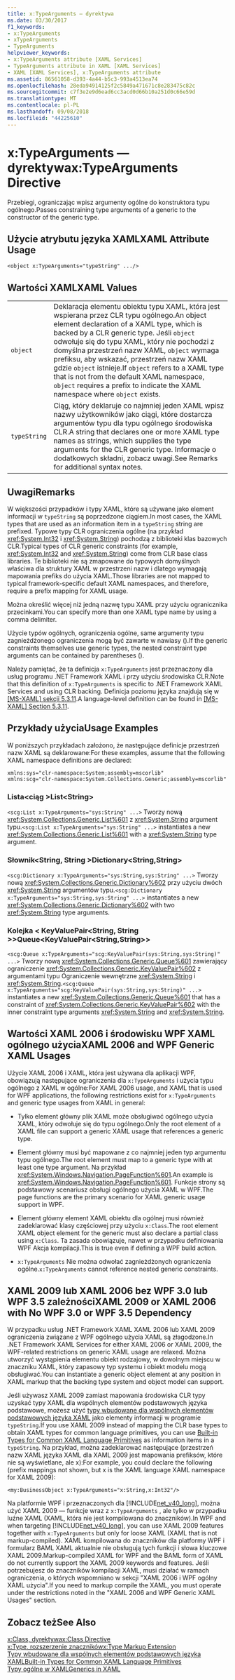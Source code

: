 ```yaml
---
title: x:TypeArguments — dyrektywa
ms.date: 03/30/2017
f1_keywords:
- x:TypeArguments
- xTypeArguments
- TypeArguments
helpviewer_keywords:
- x:TypeArguments attribute [XAML Services]
- TypeArguments attribute in XAML [XAML Services]
- XAML [XAML Services], x:TypeArguments attribute
ms.assetid: 86561058-d393-4a44-b5c3-993a4513ea74
ms.openlocfilehash: 28eda94914125f2c5849a471671c8e283475c82c
ms.sourcegitcommit: c7f3e2e9d6ead6cc3acd0d66b10a251d0c66e59d
ms.translationtype: MT
ms.contentlocale: pl-PL
ms.lasthandoff: 09/08/2018
ms.locfileid: "44225610"
---
```

# <a name="xtypearguments-directive"></a><span data-ttu-id="69e49-102">x:TypeArguments — dyrektywa</span><span class="sxs-lookup"><span data-stu-id="69e49-102">x:TypeArguments Directive</span></span>
<span data-ttu-id="69e49-103">Przebiegi, ograniczając wpisz argumenty ogólne do konstruktora typu ogólnego.</span><span class="sxs-lookup"><span data-stu-id="69e49-103">Passes constraining type arguments of a generic to the constructor of the generic type.</span></span>  
  
## <a name="xaml-attribute-usage"></a><span data-ttu-id="69e49-104">Użycie atrybutu języka XAML</span><span class="sxs-lookup"><span data-stu-id="69e49-104">XAML Attribute Usage</span></span>  
  
```xaml  
<object x:TypeArguments="typeString" .../>  
```  
  
## <a name="xaml-values"></a><span data-ttu-id="69e49-105">Wartości XAML</span><span class="sxs-lookup"><span data-stu-id="69e49-105">XAML Values</span></span>  
  
|||  
|-|-|  
|`object`|<span data-ttu-id="69e49-106">Deklaracja elementu obiektu typu XAML, która jest wspierana przez CLR typu ogólnego.</span><span class="sxs-lookup"><span data-stu-id="69e49-106">An object element declaration of a XAML type, which is backed by a CLR generic type.</span></span> <span data-ttu-id="69e49-107">Jeśli `object` odwołuje się do typu XAML, który nie pochodzi z domyślna przestrzeń nazw XAML, `object` wymaga prefiksu, aby wskazać, przestrzeń nazw XAML gdzie `object` istnieje.</span><span class="sxs-lookup"><span data-stu-id="69e49-107">If `object` refers to a XAML type that is not from the default XAML namespace, `object` requires a prefix to indicate the XAML namespace where `object` exists.</span></span>|  
|`typeString`|<span data-ttu-id="69e49-108">Ciąg, który deklaruje co najmniej jeden XAML wpisz nazwy użytkowników jako ciągi, które dostarcza argumentów typu dla typu ogólnego środowiska CLR.</span><span class="sxs-lookup"><span data-stu-id="69e49-108">A string that declares one or more XAML type names as strings, which supplies the type arguments for the CLR generic type.</span></span> <span data-ttu-id="69e49-109">Informacje o dodatkowych składni, zobacz uwagi.</span><span class="sxs-lookup"><span data-stu-id="69e49-109">See Remarks for additional syntax notes.</span></span>|  
  
## <a name="remarks"></a><span data-ttu-id="69e49-110">Uwagi</span><span class="sxs-lookup"><span data-stu-id="69e49-110">Remarks</span></span>  
 <span data-ttu-id="69e49-111">W większości przypadków i typy XAML, które są używane jako element informacji w `typeString` są poprzedzone ciągiem.</span><span class="sxs-lookup"><span data-stu-id="69e49-111">In most cases, the XAML types that are used as an information item in a `typeString` string are prefixed.</span></span> <span data-ttu-id="69e49-112">Typowe typy CLR ograniczenia ogólne (na przykład <xref:System.Int32> i <xref:System.String>) pochodzą z biblioteki klas bazowych CLR.</span><span class="sxs-lookup"><span data-stu-id="69e49-112">Typical types of CLR generic constraints (for example, <xref:System.Int32> and <xref:System.String>) come from CLR base class libraries.</span></span> <span data-ttu-id="69e49-113">Te biblioteki nie są zmapowane do typowych domyślnych właściwa dla struktury XAML w przestrzeni nazw i dlatego wymagają mapowania prefiks do użycia XAML.</span><span class="sxs-lookup"><span data-stu-id="69e49-113">Those libraries are not mapped to typical framework-specific default XAML namespaces, and therefore, require a prefix mapping for XAML usage.</span></span>  
  
 <span data-ttu-id="69e49-114">Można określić więcej niż jedną nazwę typu XAML przy użyciu ogranicznika przecinkami.</span><span class="sxs-lookup"><span data-stu-id="69e49-114">You can specify more than one XAML type name by using a comma delimiter.</span></span>  
  
 <span data-ttu-id="69e49-115">Użycie typów ogólnych, ograniczenia ogólne, same argumenty typu zagnieżdżonego ograniczenia mogą być zawarte w nawiasy ().</span><span class="sxs-lookup"><span data-stu-id="69e49-115">If the generic constraints themselves use generic types, the nested constraint type arguments can be contained by parentheses ().</span></span>  
  
 <span data-ttu-id="69e49-116">Należy pamiętać, że ta definicja `x:TypeArguments` jest przeznaczony dla usług programu .NET Framework XAML i przy użyciu środowiska CLR.</span><span class="sxs-lookup"><span data-stu-id="69e49-116">Note that this definition of `x:TypeArguments` is specific to .NET Framework XAML Services and using CLR backing.</span></span> <span data-ttu-id="69e49-117">Definicja poziomu języka znajdują się w [ \[MS-XAML\] sekcji 5.3.11](https://go.microsoft.com/fwlink/?LinkId=114525).</span><span class="sxs-lookup"><span data-stu-id="69e49-117">A language-level definition can be found in [\[MS-XAML\] Section 5.3.11](https://go.microsoft.com/fwlink/?LinkId=114525).</span></span>  
  
## <a name="usage-examples"></a><span data-ttu-id="69e49-118">Przykłady użycia</span><span class="sxs-lookup"><span data-stu-id="69e49-118">Usage Examples</span></span>  
 <span data-ttu-id="69e49-119">W poniższych przykładach założono, że następujące definicje przestrzeń nazw XAML są deklarowane:</span><span class="sxs-lookup"><span data-stu-id="69e49-119">For these examples, assume that the following XAML namespace definitions are declared:</span></span>  
  
```  
xmlns:sys="clr-namespace:System;assembly=mscorlib"  
xmlns:scg="clr-namespace:System.Collections.Generic;assembly=mscorlib"  
```  
  
### <a name="liststring"></a><span data-ttu-id="69e49-120">Lista\<ciąg ></span><span class="sxs-lookup"><span data-stu-id="69e49-120">List\<String></span></span>  
 <span data-ttu-id="69e49-121">`<scg:List x:TypeArguments="sys:String" ...>` Tworzy nową <xref:System.Collections.Generic.List%601> z <xref:System.String> argument typu.</span><span class="sxs-lookup"><span data-stu-id="69e49-121">`<scg:List x:TypeArguments="sys:String" ...>` instantiates a new <xref:System.Collections.Generic.List%601> with a <xref:System.String> type argument.</span></span>  
  
### <a name="dictionarystringstring"></a><span data-ttu-id="69e49-122">Słownik\<String, String ></span><span class="sxs-lookup"><span data-stu-id="69e49-122">Dictionary\<String,String></span></span>  
 <span data-ttu-id="69e49-123">`<scg:Dictionary x:TypeArguments="sys:String,sys:String" ...>` Tworzy nową <xref:System.Collections.Generic.Dictionary%602> przy użyciu dwóch <xref:System.String> argumentów typu.</span><span class="sxs-lookup"><span data-stu-id="69e49-123">`<scg:Dictionary x:TypeArguments="sys:String,sys:String" ...>` instantiates a new <xref:System.Collections.Generic.Dictionary%602> with two <xref:System.String> type arguments.</span></span>  
  
### <a name="queuekeyvaluepairstringstring"></a><span data-ttu-id="69e49-124">Kolejka < KeyValuePair\<String, String >></span><span class="sxs-lookup"><span data-stu-id="69e49-124">Queue<KeyValuePair\<String,String>></span></span>  
 <span data-ttu-id="69e49-125">`<scg:Queue x:TypeArguments="scg:KeyValuePair(sys:String,sys:String)" ...>` Tworzy nową <xref:System.Collections.Generic.Queue%601> zawierający ograniczenie <xref:System.Collections.Generic.KeyValuePair%602> z argumentami typu Ograniczenie wewnętrzne <xref:System.String> i <xref:System.String>.</span><span class="sxs-lookup"><span data-stu-id="69e49-125">`<scg:Queue x:TypeArguments="scg:KeyValuePair(sys:String,sys:String)" ...>` instantiates a new <xref:System.Collections.Generic.Queue%601> that has a constraint of <xref:System.Collections.Generic.KeyValuePair%602> with the inner constraint type arguments <xref:System.String> and <xref:System.String>.</span></span>  
  
## <a name="xaml-2006-and-wpf-generic-xaml-usages"></a><span data-ttu-id="69e49-126">Wartości XAML 2006 i środowisku WPF XAML ogólnego użycia</span><span class="sxs-lookup"><span data-stu-id="69e49-126">XAML 2006 and WPF Generic XAML Usages</span></span>  
 <span data-ttu-id="69e49-127">Użycie XAML 2006 i XAML, która jest używana dla aplikacji WPF, obowiązują następujące ograniczenia dla `x:TypeArguments` i użycia typu ogólnego z XAML w ogólne:</span><span class="sxs-lookup"><span data-stu-id="69e49-127">For XAML 2006 usage, and XAML that is used for WPF applications, the following restrictions exist for `x:TypeArguments` and generic type usages from XAML in general:</span></span>  
  
-   <span data-ttu-id="69e49-128">Tylko element główny plik XAML może obsługiwać ogólnego użycia XAML, który odwołuje się do typu ogólnego.</span><span class="sxs-lookup"><span data-stu-id="69e49-128">Only the root element of a XAML file can support a generic XAML usage that references a generic type.</span></span>  
  
-   <span data-ttu-id="69e49-129">Element główny musi być mapowane z co najmniej jeden typ argumentu typu ogólnego.</span><span class="sxs-lookup"><span data-stu-id="69e49-129">The root element must map to a generic type with at least one type argument.</span></span> <span data-ttu-id="69e49-130">Na przykład <xref:System.Windows.Navigation.PageFunction%601>.</span><span class="sxs-lookup"><span data-stu-id="69e49-130">An example is <xref:System.Windows.Navigation.PageFunction%601>.</span></span> <span data-ttu-id="69e49-131">Funkcje strony są podstawowy scenariusz obsługi ogólnego użycia XAML w WPF.</span><span class="sxs-lookup"><span data-stu-id="69e49-131">The page functions are the primary scenario for XAML generic usage support in WPF.</span></span>  
  
-   <span data-ttu-id="69e49-132">Element główny element XAML obiektu dla ogólnej musi również zadeklarować klasy częściowej przy użyciu `x:Class`.</span><span class="sxs-lookup"><span data-stu-id="69e49-132">The root element XAML object element for the generic must also declare a partial class using `x:Class`.</span></span> <span data-ttu-id="69e49-133">Ta zasada obowiązuje, nawet w przypadku definiowania WPF Akcja kompilacji.</span><span class="sxs-lookup"><span data-stu-id="69e49-133">This is true even if defining a WPF build action.</span></span>  
  
-   <span data-ttu-id="69e49-134">`x:TypeArguments` Nie można odwołać zagnieżdżonych ograniczenia ogólne.</span><span class="sxs-lookup"><span data-stu-id="69e49-134">`x:TypeArguments` cannot reference nested generic constraints.</span></span>  
  
## <a name="xaml-2009-or-xaml-2006-with-no-wpf-30-or-wpf-35-dependency"></a><span data-ttu-id="69e49-135">XAML 2009 lub XAML 2006 bez WPF 3.0 lub WPF 3.5 zależności</span><span class="sxs-lookup"><span data-stu-id="69e49-135">XAML 2009 or XAML 2006 with No WPF 3.0 or WPF 3.5 Dependency</span></span>  
 <span data-ttu-id="69e49-136">W przypadku usług .NET Framework XAML XAML 2006 lub XAML 2009 ograniczenia związane z WPF ogólnego użycia XAML są złagodzone.</span><span class="sxs-lookup"><span data-stu-id="69e49-136">In .NET Framework XAML Services for either XAML 2006 or XAML 2009, the WPF-related restrictions on generic XAML usage are relaxed.</span></span> <span data-ttu-id="69e49-137">Można utworzyć wystąpienia elementu obiekt rodzajowy, w dowolnym miejscu w znaczniku XAML, który zapasowy typ systemu i obiekt modelu mogą obsługiwać.</span><span class="sxs-lookup"><span data-stu-id="69e49-137">You can instantiate a generic object element at any position in XAML markup that the backing type system and object model can support.</span></span>  
  
 <span data-ttu-id="69e49-138">Jeśli używasz XAML 2009 zamiast mapowania środowiska CLR typy uzyskać typy XAML dla wspólnych elementów podstawowych języka podstawowe, możesz użyć [typy wbudowane dla wspólnych elementów podstawowych języka XAML](../../../docs/framework/xaml-services/built-in-types-for-common-xaml-language-primitives.md) jako elementy informacji w programie `typeString`.</span><span class="sxs-lookup"><span data-stu-id="69e49-138">If you use XAML 2009 instead of mapping the CLR base types to obtain XAML types for common language primitives, you can use [Built-in Types for Common XAML Language Primitives](../../../docs/framework/xaml-services/built-in-types-for-common-xaml-language-primitives.md) as information items in a `typeString`.</span></span> <span data-ttu-id="69e49-139">Na przykład, można zadeklarować następujące (przestrzeń nazw XAML języka XAML dla XAML 2009 jest mapowania prefiksów, które nie są wyświetlane, ale x):</span><span class="sxs-lookup"><span data-stu-id="69e49-139">For example, you could declare the following (prefix mappings not shown, but x is the XAML language XAML namespace for XAML 2009):</span></span>  
  
```xaml  
<my:BusinessObject x:TypeArguments="x:String,x:Int32"/>  
```  
  
 <span data-ttu-id="69e49-140">Na platformie WPF i przeznaczonych dla [!INCLUDE[net_v40_long](../../../includes/net-v40-long-md.md)], można użyć XAML 2009 — funkcje wraz z `x:TypeArguments` , ale tylko w przypadku luźne XAML (XAML, która nie jest kompilowana do znaczników).</span><span class="sxs-lookup"><span data-stu-id="69e49-140">In WPF and when targeting [!INCLUDE[net_v40_long](../../../includes/net-v40-long-md.md)], you can use XAML 2009 features together with `x:TypeArguments` but only for loose XAML (XAML that is not markup-compiled).</span></span> <span data-ttu-id="69e49-141">XAML kompilowana do znaczników dla platformy WPF i formularz BAML XAML aktualnie nie obsługują tych funkcji i słowa kluczowe XAML 2009.</span><span class="sxs-lookup"><span data-stu-id="69e49-141">Markup-compiled XAML for WPF and the BAML form of XAML do not currently support the XAML 2009 keywords and features.</span></span> <span data-ttu-id="69e49-142">Jeśli potrzebujesz do znaczników kompilacji XAML, musi działać w ramach ograniczenia, o których wspomniano w sekcji "XAML 2006 i WPF ogólny XAML użycia".</span><span class="sxs-lookup"><span data-stu-id="69e49-142">If you need to markup compile the XAML, you must operate under the restrictions noted in the "XAML 2006 and WPF Generic XAML Usages" section.</span></span>  
  
## <a name="see-also"></a><span data-ttu-id="69e49-143">Zobacz też</span><span class="sxs-lookup"><span data-stu-id="69e49-143">See Also</span></span>  
 [<span data-ttu-id="69e49-144">x:Class, dyrektywa</span><span class="sxs-lookup"><span data-stu-id="69e49-144">x:Class Directive</span></span>](../../../docs/framework/xaml-services/x-class-directive.md)  
 [<span data-ttu-id="69e49-145">x:Type, rozszerzenie znaczników</span><span class="sxs-lookup"><span data-stu-id="69e49-145">x:Type Markup Extension</span></span>](../../../docs/framework/xaml-services/x-type-markup-extension.md)  
 [<span data-ttu-id="69e49-146">Typy wbudowane dla wspólnych elementów podstawowych języka XAML</span><span class="sxs-lookup"><span data-stu-id="69e49-146">Built-in Types for Common XAML Language Primitives</span></span>](../../../docs/framework/xaml-services/built-in-types-for-common-xaml-language-primitives.md)  
 [<span data-ttu-id="69e49-147">Typy ogólne w XAML</span><span class="sxs-lookup"><span data-stu-id="69e49-147">Generics in XAML</span></span>](../../../docs/framework/xaml-services/generics-in-xaml.md)
